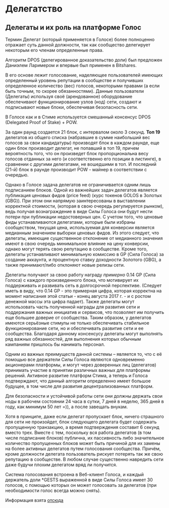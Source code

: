 # Делегатство

## Делегаты и их роль на платформе Голос

Термин Делегат \(который применяется в Голосе\) более полноценно отражает суть данной должности, так как сообщество делегирует некоторым его членам определенные права.

Алгоритм DPOS \(делегированное доказательство доли\) был предложен Даниэлем Ларимером и впервые был применен в Bitshares.

В его основе лежит голосование, наделяющее пользователей имеющих определенный уровень репутации в сообществе и получивших определенное количество \(вес\) голосов, некоторыми правами \(а если быть точным, то скорее обязанностями\). Данные пользователи \(Делегаты\) используя своё \(арендованное\) оборудование обеспечивают функционирование узлов \(нод\) сети, создают и подписывают новые блоки, обеспечивая безопасность сети.

В Голосе как и в Стиме используется смешанный консенсус DPOS \(Delegated Proof of Stake\) + POW.

За один раунд создается 21 блок, с интервалом около 3 секунд. **Топ 19** делегатов из общего списка \(набравшие в сумме наибольший вес голосов за свои кандидатуры\) производят блок в каждом раунде, еще один блок производит делегат, не попавший в топ 19, причем вероятность того, что он произведет блок пропорциональна весу голосов отданных за него \(и соответственно его позиции в листинге\), в сравнении с другими делегатами, не вошедшими в топ. И последний \(21-й\) блок в раунде производит POW - майнер в соответствии с очередью.

Однако в Голосе задача делегатов не ограничивается одним лишь подписанием блоков. Одной из важнейших задач делегатов является публикация ценовых фидов \(price feed\) \(курс токенов GOLOS в Золотых \(GBG\)\). При этом они напрямую заинтересованы в выставлении корректной стоимости, \(которая в свою очередь регулируется рынком\), ведь получая вознаграждение в виде Силы Голоса они будут нести потери при публикации недостоверных цен. С учетом того, что ценовые фиды устанавливаются делегатами, которые были избраны сообществом, текущая цена, используемая для конверсии является медианным значением выборки ценовых фидов. Из этого следует, что делегаты, имеющие существенное отклонение от медианного значения имеют в свою очередь минимальное влияние на цену конверсии, однако могут терять свою репутацию в сообществе. Кроме того, делегаты устанавливают минимальную комиссию в GP \(Сила Голоса\) за создание аккаунта, и процентную ставку доходности Золотого \(GBG\), а также принимают/либо отклоняют новые релизы сети.

Делегаты получают за свою работу награду _примерно_ 0.14 GP \(Сила Голоса\) с каждого произведенного блока, что мотивирует их поддерживать и развивать сеть в долгосрочной перспективе. \(Следует иметь в виду, что 0.14 GP - это примерная цифра, которая корректна на момент написания этой статьи - конец августа 2017 г. - и с ростом денежной массы эта цифра падает\). Также делегаты могут использовать часть полученной награды для развития сети и поддержания важных инициатив и сервисов, что позволяет им получить еще большее доверие от сообщества. Таким образом, у делегатов имеются серьёзные стимулы не только обеспечивать стабильное функционирование сети, но и обеспечивать развитие сети и ее сообщества. Благодаря данному консенсусу делегаты могут выполнять ряд важных обязанностей, для выполнения которых обычным кампаниям пришлось бы нанимать персонал.

Одним из важных преимуществ данной системы – является то, что с её помощью все держатели Силы Голоса являются одновременно акционерами платформы, и могут через доверенных лиц \(делегатов\) принимать участие в принятии различных важных для платформы решений. Активное развитие платформ Стима, а теперь и Голоса подтверждают, что данный алгоритм определенно имеет большое будущее, в том числе для развития децентрализованных платформ.

Для безопасности и устойчивой работы сети они должны держать свои ноды в рабочем состоянии 24 часа в сутки, 7 дней в неделю, 365 дней в году, как минимум 50 лет =\)\), а после завещать внукам.

Хотя в принципе, даже если делегат пропускает блок, ничего страшного для сети не произойдет, блок следующего делегата будет содержать пропущенную транзакцию, а время подтверждения составит 6 секунд вместо трех. Вместе с тем, поскольку вся работа делегатов \(в том числе подписание блоков\) публична, их пассивность либо значительное количество пропущенных блоков может быть причиной для их замены на более активных делегатов путем голосования сообщества. Причём, кроме должности делегата пользователь рискует потерять так же свою репутацию в сообществе. В любом случае существенно навредить сети даже будучи плохим делегатом вряд ли получится.

Система голосования встроена в Веб-клиент Голоса, и каждый держатель доли \*GESTS выраженной в виде Силы Голоса имеет 30 голосов, с помощью которых он может голосовать за делегатов \(при необходимости голос всегда можно снять\).

Информация взята [отсюда](https://golos.io/ru--golos/@on0tole/delegaty-i-ikh-rol-na-platforme-golos)

